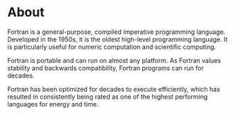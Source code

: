 # About

Fortran is a general-purpose, compiled imperative programming language.
Developed in the 1950s, it is the oldest high-level programming language.
It is particularly useful for numeric computation and scientific computing.

Fortran is portable and can run on almost any platform.
As Fortran values stability and backwards compatibility, Fortran programs can run for decades.

Fortran has been optimized for decades to execute efficiently, which has resulted in consistently being rated as one of the highest performing languages for energy and time.

